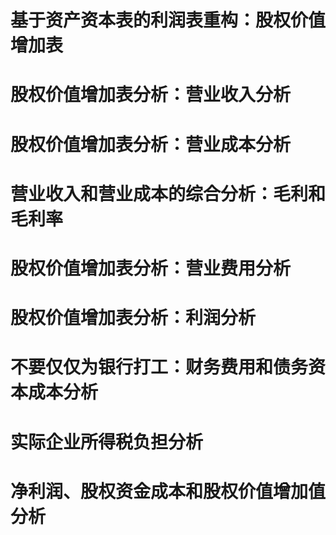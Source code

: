 # 基于资产资本表的利润表重构：股权价值增加表
# 股权价值增加表分析：营业收入分析
# 股权价值增加表分析：营业成本分析
# 营业收入和营业成本的综合分析：毛利和毛利率
# 股权价值增加表分析：营业费用分析
# 股权价值增加表分析：利润分析
# 不要仅仅为银行打工：财务费用和债务资本成本分析
# 实际企业所得税负担分析
# 净利润、股权资金成本和股权价值增加值分析